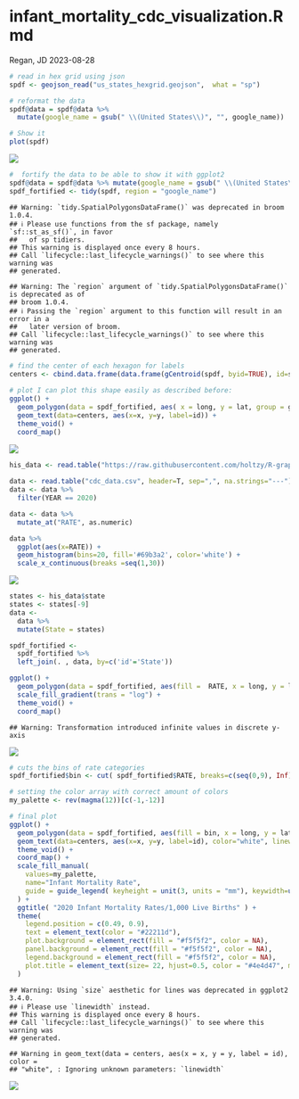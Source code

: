 infant_mortality_cdc_visualization.Rmd
================
Regan, JD
2023-08-28

``` r
# read in hex grid using json
spdf <- geojson_read("us_states_hexgrid.geojson",  what = "sp")

# reformat the data
spdf@data = spdf@data %>%
  mutate(google_name = gsub(" \\(United States\\)", "", google_name))

# Show it
plot(spdf)
```

![](johnna_regan_prj3_files/figure-gfm/unnamed-chunk-2-1.png)<!-- -->

``` r
#  fortify the data to be able to show it with ggplot2
spdf@data = spdf@data %>% mutate(google_name = gsub(" \\(United States\\)", "", google_name))
spdf_fortified <- tidy(spdf, region = "google_name")
```

    ## Warning: `tidy.SpatialPolygonsDataFrame()` was deprecated in broom 1.0.4.
    ## ℹ Please use functions from the sf package, namely `sf::st_as_sf()`, in favor
    ##   of sp tidiers.
    ## This warning is displayed once every 8 hours.
    ## Call `lifecycle::last_lifecycle_warnings()` to see where this warning was
    ## generated.

    ## Warning: The `region` argument of `tidy.SpatialPolygonsDataFrame()` is deprecated as of
    ## broom 1.0.4.
    ## ℹ Passing the `region` argument to this function will result in an error in a
    ##   later version of broom.
    ## Call `lifecycle::last_lifecycle_warnings()` to see where this warning was
    ## generated.

``` r
# find the center of each hexagon for labels
centers <- cbind.data.frame(data.frame(gCentroid(spdf, byid=TRUE), id=spdf@data$iso3166_2))
 
# plot I can plot this shape easily as described before:
ggplot() +
  geom_polygon(data = spdf_fortified, aes( x = long, y = lat, group = group), fill="skyblue", color="white") +
  geom_text(data=centers, aes(x=x, y=y, label=id)) +
  theme_void() +
  coord_map() 
```

![](johnna_regan_prj3_files/figure-gfm/unnamed-chunk-3-1.png)<!-- -->

``` r
his_data <- read.table("https://raw.githubusercontent.com/holtzy/R-graph-gallery/master/DATA/State_mariage_rate.csv", header=T, sep=",", na.strings="---")
 
data <- read.table("cdc_data.csv", header=T, sep=",", na.strings="---")
data <- data %>% 
  filter(YEAR == 2020)

data <- data %>% 
  mutate_at("RATE", as.numeric)

data %>% 
  ggplot(aes(x=RATE)) + 
  geom_histogram(bins=20, fill='#69b3a2', color='white') +
  scale_x_continuous(breaks =seq(1,30))
```

![](johnna_regan_prj3_files/figure-gfm/unnamed-chunk-4-1.png)<!-- -->

``` r
states <- his_data$state
states <- states[-9]
data <-
  data %>% 
  mutate(State = states)

spdf_fortified <- 
  spdf_fortified %>% 
  left_join(. , data, by=c('id'='State'))

ggplot() +
  geom_polygon(data = spdf_fortified, aes(fill =  RATE, x = long, y = lat, group = group)) +
  scale_fill_gradient(trans = "log") +
  theme_void() +
  coord_map()
```

    ## Warning: Transformation introduced infinite values in discrete y-axis

![](johnna_regan_prj3_files/figure-gfm/unnamed-chunk-5-1.png)<!-- -->

``` r
# cuts the bins of rate categories
spdf_fortified$bin <- cut( spdf_fortified$RATE, breaks=c(seq(0,9), Inf), labels =c("0-1", "1-2", "2-3", "3-4","4-5", "5-6", "6-7", "7-8","8-9", "9-10"), include.lowest = TRUE)

# setting the color array with correct amount of colors
my_palette <- rev(magma(12))[c(-1,-12)]

# final plot
ggplot() +
  geom_polygon(data = spdf_fortified, aes(fill = bin, x = long, y = lat, group = group) , size=0, alpha=0.9) +
  geom_text(data=centers, aes(x=x, y=y, label=id), color="white", linewidth=3, alpha=0.6) +
  theme_void() +
  coord_map() +
  scale_fill_manual( 
    values=my_palette, 
    name="Infant Mortality Rate", 
    guide = guide_legend( keyheight = unit(3, units = "mm"), keywidth=unit(12, units = "mm"), label.position = "bottom", title.position = 'top', nrow=1) 
  ) +
  ggtitle( "2020 Infant Mortality Rates/1,000 Live Births" ) +
  theme(
    legend.position = c(0.49, 0.9),
    text = element_text(color = "#22211d"),
    plot.background = element_rect(fill = "#f5f5f2", color = NA), 
    panel.background = element_rect(fill = "#f5f5f2", color = NA), 
    legend.background = element_rect(fill = "#f5f5f2", color = NA),
    plot.title = element_text(size= 22, hjust=0.5, color = "#4e4d47", margin = margin(b = -0.1, t = 0.4, l = 2, unit = "cm")),
  )
```

    ## Warning: Using `size` aesthetic for lines was deprecated in ggplot2 3.4.0.
    ## ℹ Please use `linewidth` instead.
    ## This warning is displayed once every 8 hours.
    ## Call `lifecycle::last_lifecycle_warnings()` to see where this warning was
    ## generated.

    ## Warning in geom_text(data = centers, aes(x = x, y = y, label = id), color =
    ## "white", : Ignoring unknown parameters: `linewidth`

![](johnna_regan_prj3_files/figure-gfm/unnamed-chunk-6-1.png)<!-- -->
